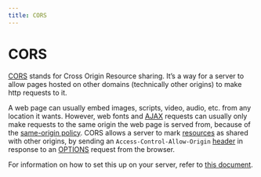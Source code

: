 ```yaml
---
title: CORS
---
```


# CORS

[CORS](https://developer.mozilla.org/en-US/docs/Web/HTTP/Access_control_CORS) stands for Cross Origin Resource sharing. It’s a way for a server to allow pages hosted on other domains (technically other origins) to make http requests to it.

A web page can usually embed images, scripts, video, audio, etc. from any location it wants. However, web fonts and [AJAX](/glossary/AJAX.md) requests can usually only make requests to the same origin the web page is served from, because of the [same-origin policy](https://developer.mozilla.org/en-US/docs/Web/Security/Same-origin_policy). CORS allows a server to mark [resources](https://en.wikipedia.org/wiki/Web_resource) as shared with other origins, by sending an `Access-Control-Allow-Origin` [header](https://developer.mozilla.org/en-US/docs/Web/HTTP/Headers) in response to an [OPTIONS](http://www.w3.org/Protocols/rfc2616/rfc2616-sec9.html#sec9.2) request from the browser.

For information on how to set this up on your server, refer to [this document](http://enable-cors.org/server.html).
